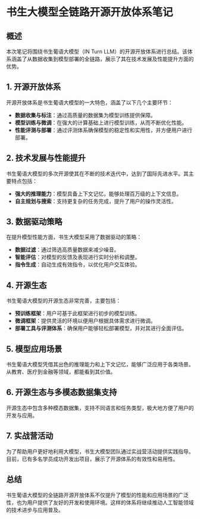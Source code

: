 # 书生大模型全链路开源开放体系笔记

## 概述
本次笔记将围绕书生葡语大模型（IN Turn LLM）的开源开放体系进行总结。该体系涵盖了从数据收集到模型部署的全链路，展示了其在技术发展及性能提升方面的优势。

## 1. 开源开放体系
开源开放体系是书生葡语大模型的一大特色，涵盖了以下几个主要环节：
- **数据收集与标注**：通过高质量的数据集为模型训练提供保障。
- **模型训练与微调**：在强大的计算基础上进行模型训练，从而不断优化性能。
- **性能评测与部署**：通过评测体系确保模型的稳定性和实用性，并方便用户进行部署。

## 2. 技术发展与性能提升
书生葡语大模型的多次开源使其在不断的技术迭代中，达到了国际先进水平。其主要特点包括：
- **强大的推理能力**：模型具备上下文记忆，能够处理百万级的上下文信息。
- **自主规划与搜索**：支持更复杂的任务完成，提升了用户的操作灵活性。

## 3. 数据驱动策略
在提升模型性能方面，书生大模型采用了数据驱动的策略：
- **数据过滤**：通过筛选高质量数据来减少噪音。
- **智能评估**：对模型的反馈及表现进行实时分析和调整。
- **指令生成**：自动生成有效指令，以优化用户交互体验。

## 4. 开源生态
书生葡语大模型的开源生态非常完善，主要包括：
- **预训练框架**：用户可基于此框架进行初步的模型训练。
- **微调框架**：提供灵活的环境以便用户根据具体需求进行微调。
- **部署工具与评测体系**：确保用户能够轻松部署模型，并对其进行全面评估。

## 5. 模型应用场景
书生葡语大模型凭借其出色的推理能力和上下文记忆，能够广泛应用于各类场景。从教育、医疗到金融等领域，都能看到其价值。

## 6. 开源生态与多模态数据集支持
开源生态中包含多种模态数据集，支持不同语言和任务类型，极大地方便了用户的开发与应用。

## 7. 实战营活动
为了帮助用户更好地利用大模型，书生大模型团队通过实战营活动提供实践指导。目前，已有多名学员成功开发出项目，展示了开源体系的有效性和易用性。

## 总结
书生葡语大模型的全链路开源开放体系不仅提升了模型的性能和应用场景的广泛性，也为用户提供了友好的开发和使用环境。这样的体系将继续推动人工智能领域的技术进步与应用普及。